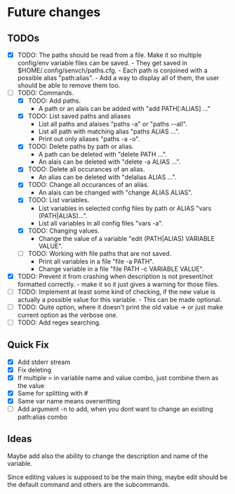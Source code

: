 # Future changes

## TODOs

- [X] TODO: The paths should be read from a file. Make it so multiple config/env variable files can be saved.
          - They get saved in $HOME/.config/senvch/paths.cfg.
	  - Each path is conjoined with a possible alias "path:alias".
          - Add a way to display all of them, the user should be able to remove them too.
- [ ] TODO: Commands.
  - [X] TODO: Add paths.
	- A path or an alais can be added with "add PATH[:ALIAS] ..."
  - [X] TODO: List saved paths and aliases
	- List all paths and alaises "paths -a" or "paths --all".
	- List all path with matching alias "paths ALIAS ...".
	- Print out only aliases "paths -a -o".
  - [X] TODO: Delete paths by path or alias.
	- A path can be deleted with "delete PATH ...".
	- An alais can be deleted with "delete -a ALIAS ...".
  - [X] TODO: Delete all occurances of an alias.
  	- An alias can be deleted with "delalias ALIAS ...".
  - [X] TODO: Change all occurances of an alias.
	- An alais can be changed with "change ALIAS ALIAS".
  - [X] TODO: List variables.
	- List variables in selected config files by path or ALIAS "vars (PATH|ALIAS)...".
	- List all variables in all config files "vars -a".
  - [X] TODO: Changing values.
	- Change the value of a variable "edit (PATH|ALIAS) VARIABLE VALUE".
  - [ ] TODO: Working with file paths that are not saved.
	- Print all variables in a file "file -a PATH".
	- Change variable in a file "file PATH -c VARIABLE VALUE".
- [X] TODO: Prevent it from crashing when description is not present/not formatted correctly.
      - make it so it just gives a warning for those files.
- [ ] TODO: Implement at least some kind of checking, if the new value is actually a possible value for this variable.
      - This can be made optional.
- [ ] TODO: Quite option, where it doesn't print the old value -> or just make current option as the verbose one.
- [ ] TODO: Add regex searching.

## Quick Fix

- [X] Add stderr stream
- [X] Fix deleting
- [X] If multiple = in variable name and value combo, just combine them as the value
- [X] Same for splitting with #
- [X] Same var name means overwritting
- [ ] Add argument -n to add, when you dont want to change an existing path:alias combo 
## Ideas

Maybe add also the ability to change the description and name of the variable.

Since editing values is supposed to be the main thing, maybe edit should be the default command and others are the subcommands.
